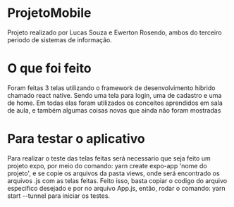 # ProjetoMobile

Projeto realizado por Lucas Souza e Ewerton Rosendo, ambos do terceiro periodo de sistemas de informação.

# O que foi feito

Foram feitas 3 telas utilizando o framework de desenvolvimento hibrido chamado react native.
Sendo uma tela para login, uma de cadastro e uma de home. Em todas elas foram utilizados os
conceitos aprendidos em sala de aula, e também algumas coisas novas que ainda não foram mostradas

# Para testar o aplicativo

Para realizar o teste das telas feitas será necessario que seja feito um projeto expo,
por meio do comando: yarn create expo-app 'nome do projeto', e se copie os arquivos da
pasta views, onde será encontrado os arquivos .js com as telas feitas. Feito isso, basta
copiar o codigo do arquivo especifico desejado e por no arquivo App.js, então, rodar o comando:
yarn start --tunnel para iniciar os testes.